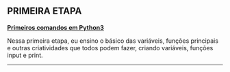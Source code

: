 ## PRIMEIRA ETAPA
**[Primeiros comandos em Python3](./1-%20Primeiros%20comandos%20em%20Python3.md)**

Nessa primeira etapa, eu ensino o básico das variáveis, funções principais e outras criatividades que todos podem fazer, criando variáveis, funções input e print.
<hr>